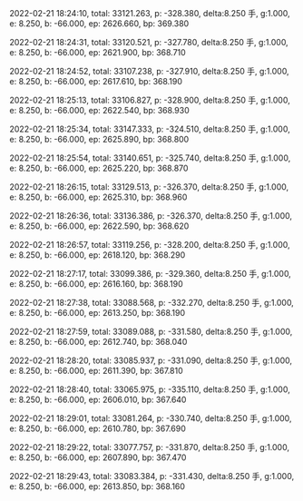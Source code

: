 2022-02-21 18:24:10, total: 33121.263, p: -328.380, delta:8.250 手, g:1.000, e: 8.250, b: -66.000, ep: 2626.660, bp: 369.380

2022-02-21 18:24:31, total: 33120.521, p: -327.780, delta:8.250 手, g:1.000, e: 8.250, b: -66.000, ep: 2621.900, bp: 368.710

2022-02-21 18:24:52, total: 33107.238, p: -327.910, delta:8.250 手, g:1.000, e: 8.250, b: -66.000, ep: 2617.610, bp: 368.190

2022-02-21 18:25:13, total: 33106.827, p: -328.900, delta:8.250 手, g:1.000, e: 8.250, b: -66.000, ep: 2622.540, bp: 368.930

2022-02-21 18:25:34, total: 33147.333, p: -324.510, delta:8.250 手, g:1.000, e: 8.250, b: -66.000, ep: 2625.890, bp: 368.800

2022-02-21 18:25:54, total: 33140.651, p: -325.740, delta:8.250 手, g:1.000, e: 8.250, b: -66.000, ep: 2625.220, bp: 368.870

2022-02-21 18:26:15, total: 33129.513, p: -326.370, delta:8.250 手, g:1.000, e: 8.250, b: -66.000, ep: 2625.310, bp: 368.960

2022-02-21 18:26:36, total: 33136.386, p: -326.370, delta:8.250 手, g:1.000, e: 8.250, b: -66.000, ep: 2622.590, bp: 368.620

2022-02-21 18:26:57, total: 33119.256, p: -328.200, delta:8.250 手, g:1.000, e: 8.250, b: -66.000, ep: 2618.120, bp: 368.290

2022-02-21 18:27:17, total: 33099.386, p: -329.360, delta:8.250 手, g:1.000, e: 8.250, b: -66.000, ep: 2616.160, bp: 368.190

2022-02-21 18:27:38, total: 33088.568, p: -332.270, delta:8.250 手, g:1.000, e: 8.250, b: -66.000, ep: 2613.250, bp: 368.190

2022-02-21 18:27:59, total: 33089.088, p: -331.580, delta:8.250 手, g:1.000, e: 8.250, b: -66.000, ep: 2612.740, bp: 368.040

2022-02-21 18:28:20, total: 33085.937, p: -331.090, delta:8.250 手, g:1.000, e: 8.250, b: -66.000, ep: 2611.390, bp: 367.810

2022-02-21 18:28:40, total: 33065.975, p: -335.110, delta:8.250 手, g:1.000, e: 8.250, b: -66.000, ep: 2606.010, bp: 367.640

2022-02-21 18:29:01, total: 33081.264, p: -330.740, delta:8.250 手, g:1.000, e: 8.250, b: -66.000, ep: 2610.780, bp: 367.690

2022-02-21 18:29:22, total: 33077.757, p: -331.870, delta:8.250 手, g:1.000, e: 8.250, b: -66.000, ep: 2607.890, bp: 367.470

2022-02-21 18:29:43, total: 33083.384, p: -331.430, delta:8.250 手, g:1.000, e: 8.250, b: -66.000, ep: 2613.850, bp: 368.160